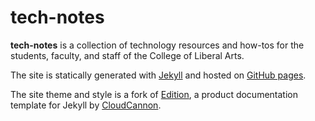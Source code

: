 # tech-notes

**tech-notes** is a collection of technology resources and how-tos for the
students, faculty, and staff of the College of Liberal Arts.

The site is statically generated with [Jekyll](http://jekyllrb.com/) and hosted
on [GitHub pages](https://pages.github.com/).

The site theme and style is a fork of
[Edition](https://github.com/CloudCannon/edition-jekyll-template), a product
documentation template for Jekyll by [CloudCannon](http://cloudcannon.com/).
